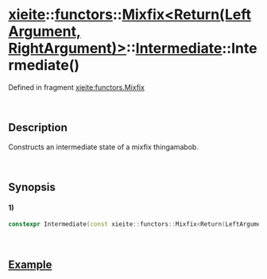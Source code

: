 # [xieite](../../../../../../../../../xieite.md)\:\:[functors](../../../../../../../../../functors.md)\:\:[Mixfix<Return(LeftArgument, RightArgument)>](../../../../../../../mixfix.md)\:\:[Intermediate<LeftArgumentReference>](../../../../intermediate.md)\:\:Intermediate\(\)
Defined in fragment [xieite:functors.Mixfix](../../../../../../../../../../src/functors/mixfix.cpp)

&nbsp;

## Description
Constructs an intermediate state of a mixfix thingamabob.

&nbsp;

## Synopsis
#### 1)
```cpp
constexpr Intermediate(const xieite::functors::Mixfix<Return(LeftArgument, RightArgument)>& mixfix, LeftArgumentReference&& leftArgument) noexcept;
```

&nbsp;

## [Example](../../../../operators/less.md)
